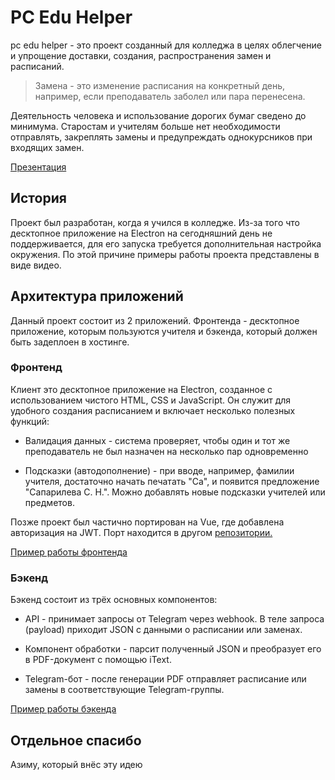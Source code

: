 # PC Edu Helper

pc edu helper - это проект созданный для колледжа в целях облегчение и упрощение доставки, создания, распространения замен и расписаний.

> Замена - это изменение расписания на конкретный день, например, если преподаватель заболел или пара перенесена.

Деятельность человека и использование дорогих бумаг сведено до минимума. Старостам и учителям больше нет необходимости отправлять, закреплять замены и предупреждать однокурсников при входящих замен.

[Презентация](https://slides.com/eld/minimal) 

## История
Проект был разработан, когда я учился в колледже.
Из-за того что десктопное приложение на Electron на сегодняшний день не поддерживается, для его запуска требуется дополнительная настройка окружения.
По этой причине примеры работы проекта представлены в виде видео.

## Архитектура приложений
Данный проект состоит из 2 приложений. Фронтенда - десктопное приложение, которым пользуются учителя и бэкенда, который должен быть задеплоен в хостинге.

### Фронтенд
Клиент это десктопное приложение на Electron, созданное с использованием чистого HTML, CSS и JavaScript.
Он служит для удобного создания расписанием и включает несколько полезных функций:

* Валидация данных - система проверяет, чтобы один и тот же преподаватель не был назначен на несколько пар одновременно

* Подсказки (автодополнение) - при вводе, например, фамилии учителя, достаточно начать печатать "Са", и появится предложение "Сапарилева С. Н.". Можно добавлять новые подсказки учителей или предметов.

Позже проект был частично портирован на Vue, где добавлена авторизация на JWT. Порт находится в другом [репозитории.](https://github.com/slappidyslap/pc-edu-helper-client-3)

[Пример работы фронтенда](https://jumpshare.com/s/xqVTBF8Iyv4ZPFRVakwO)

### Бэкенд

Бэкенд состоит из трёх основных компонентов:

* API - принимает запросы от Telegram через webhook.
В теле запроса (payload) приходит JSON с данными о расписании или заменах.

* Компонент обработки - парсит полученный JSON и преобразует его в PDF-документ с помощью iText.

* Telegram-бот - после генерации PDF отправляет расписание или замены в соответствующие Telegram-группы.

[Пример работы бэкенда](https://jumpshare.com/s/UvpSVPt5lGHRKKJXZqAg)

## Отдельное спасибо
Азиму, который внёс эту идею
